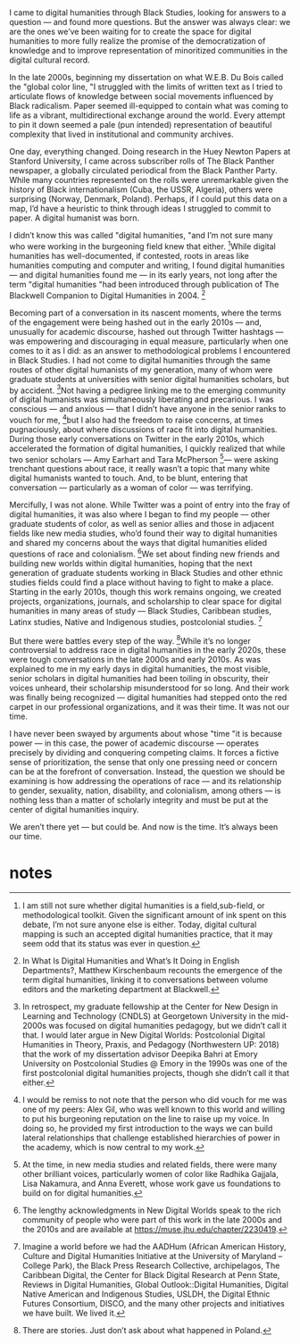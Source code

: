 

# 


I came to digital humanities through Black Studies, looking for answers to a question — and found more questions. But the answer was always clear: we are the ones we’ve been waiting for to create the space for digital humanities to more fully realize the promise of the democratization of knowledge and to improve representation of minoritized communities in the digital cultural record. 

In the late 2000s, beginning my dissertation on what W.E.B. Du Bois called the "global color line, "I struggled with the limits of written text as I tried to articulate flows of knowledge between social movements influenced by Black radicalism. Paper seemed ill-equipped to contain what was coming to life as a vibrant, multidirectional exchange around the world. Every attempt to pin it down seemed a pale (pun intended) representation of beautiful complexity that lived in institutional and community archives. 

One day, everything changed. Doing research in the Huey Newton Papers at Stanford University, I came across subscriber rolls of The Black Panther newspaper, a globally circulated periodical from the Black Panther Party. While many countries represented on the rolls were unremarkable given the history of Black internationalism (Cuba, the USSR, Algeria), others were surprising (Norway, Denmark, Poland). Perhaps, if I could put this data on a map, I’d have a heuristic to think through ideas I struggled to commit to paper. A digital humanist was born. 

I didn’t know this was called "digital humanities, "and I’m not sure many who were working in the burgeoning field knew that either. [^1]While digital humanities has well-documented, if contested, roots in areas like humanities computing and computer and writing, I found digital humanities — and digital humanities found me — in its early years, not long after the term "digital humanities "had been introduced through publication of The Blackwell Companion to Digital Humanities in 2004. [^2]

Becoming part of a conversation in its nascent moments, where the terms of the engagement were being hashed out in the early 2010s — and, unusually for academic discourse, hashed out through Twitter hashtags — was empowering and discouraging in equal measure, particularly when one comes to it as I did: as an answer to methodological problems I encountered in Black Studies. I had not come to digital humanities through the same routes of other digital humanists of my generation, many of whom were graduate students at universities with senior digital humanities scholars, but by accident. [^3]Not having a pedigree linking me to the emerging community of digital humanists was simultaneously liberating and precarious. I was conscious — and anxious — that I didn’t have anyone in the senior ranks to vouch for me, [^4]but I also had the freedom to raise concerns, at times pugnaciously, about where discussions of race fit into digital humanities. During those early conversations on Twitter in the early 2010s, which accelerated the formation of digital humanities, I quickly realized that while two senior scholars — Amy Earhart and Tara McPherson [^5]— were asking trenchant questions about race, it really wasn’t a topic that many white digital humanists wanted to touch. And, to be blunt, entering that conversation — particularly as a woman of color — was terrifying. 

Mercifully, I was not alone. While Twitter was a point of entry into the fray of digital humanities, it was also where I began to find my people — other graduate students of color, as well as senior allies and those in adjacent fields like new media studies, who’d found their way to digital humanities and shared my concerns about the ways that digital humanities elided questions of race and colonialism. [^6]We set about finding new friends and building new worlds within digital humanities, hoping that the next generation of graduate students working in Black Studies and other ethnic studies fields could find a place without having to fight to make a place. Starting in the early 2010s, though this work remains ongoing, we created projects, organizations, journals, and scholarship to clear space for digital humanities in many areas of study — Black Studies, Caribbean studies, Latinx studies, Native and Indigenous studies, postcolonial studies. [^7]

But there were battles every step of the way. [^8]While it’s no longer controversial to address race in digital humanities in the early 2020s, these were tough conversations in the late 2000s and early 2010s. As was explained to me in my early days in digital humanities, the most visible, senior scholars in digital humanities had been toiling in obscurity, their voices unheard, their scholarship misunderstood for so long. And their work was finally being recognized — digital humanities had stepped onto the red carpet in our professional organizations, and it was their time. It was not our time. 

I have never been swayed by arguments about whose "time "it is because power — in this case, the power of academic discourse — operates precisely by dividing and conquering competing claims. It forces a fictive sense of prioritization, the sense that only one pressing need or concern can be at the forefront of conversation. Instead, the question we should be examining is how addressing the operations of race — and its relationship to gender, sexuality, nation, disability, and colonialism, among others — is nothing less than a matter of scholarly integrity and must be put at the center of digital humanities inquiry. 

We aren’t there yet — but could be. And now is the time. It’s always been our time. 


# notes

[^1]:  I am still not sure
                  whether digital humanities is a field,sub-field, or
                     methodological toolkit. Given the significant amount of ink spent on
                  this debate, I’m not sure anyone else is either. Today, digital cultural mapping
                  is such an accepted digital humanities practice, that it may seem odd that its
                  status was ever in question.
[^2]:  In What Is Digital Humanities and What’s It Doing in English
                  Departments?,
                  Matthew Kirschenbaum recounts the emergence of the term digital humanities,
                  linking it to conversations between volume editors and the marketing department at
                  Blackwell.
[^3]:  In retrospect, my graduate fellowship at the Center for New Design
                  in Learning and Technology (CNDLS) at Georgetown University in the mid-2000s was
                  focused on digital humanities pedagogy, but we didn’t call it that. I would later
                  argue in New Digital Worlds: Postcolonial Digital Humanities
                     in Theory, Praxis, and Pedagogy (Northwestern UP: 2018) that the work
                  of my dissertation advisor Deepika Bahri at Emory University on Postcolonial
                  Studies @ Emory in the 1990s was one of the first postcolonial digital humanities
                  projects, though she didn’t call it that either. 
[^4]:  I would be remiss to not note that the
                  person who did vouch for me was one of my peers: Alex
                  Gil, who was well known to this world and willing to put his burgeoning reputation
                  on the line to raise up my voice. In doing so, he provided my first introduction
                  to the ways we can build lateral relationships that challenge established
                  hierarchies of power in the academy, which is now central to my work. 
[^5]:  At the time, in new media studies and related fields, there were
                  many other brilliant voices, particularly women of color like Radhika Gajjala,
                  Lisa Nakamura, and Anna Everett, whose work gave us foundations to build on for
                  digital humanities. 
[^6]:  The lengthy acknowledgments in New Digital
                     Worlds speak to the rich community of people who were part of this work
                  in the late 2000s and the 2010s and are available at https://muse.jhu.edu/chapter/2230419. 
[^7]:  Imagine a world before we had the AADHum
                  (African American History, Culture and Digital Humanities Initiative at the
                  University of Maryland – College Park), the Black Press Research Collective,
                     archipelagos, The Caribbean Digital, the Center for Black Digital
                  Research at Penn State, Reviews in Digital
                  Humanities, Global Outlook::Digital Humanities, Digital Native American
                  and Indigenous Studies, USLDH, the Digital Ethnic Futures Consortium, DISCO, and
                  the many other projects and initiatives we have built. We lived it. 
[^8]:  There are stories. Just don’t ask
                  about what happened in Poland.